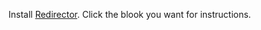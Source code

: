 Install [Redirector](https://chrome.google.com/webstore/detail/redirector/pajiegeliagebegjdhebejdlknciafen).
Click the blook you want for instructions.
